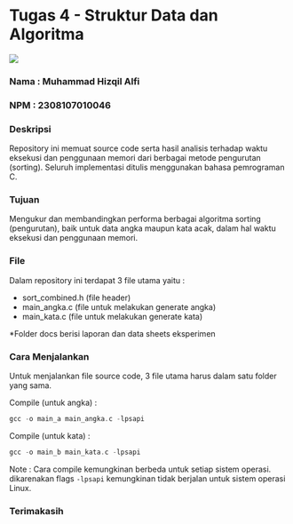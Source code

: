 # Tugas 4 - Struktur Data dan Algoritma

<div>
    <img src="https://img.shields.io/badge/-C-0373fc?logo=c&logoColor=white&style=for-the-badge">
</div>    

### Nama  : Muhammad Hizqil Alfi
### NPM   : 2308107010046

### Deskripsi

Repository ini memuat source code serta hasil analisis terhadap waktu eksekusi dan penggunaan memori dari berbagai metode pengurutan (sorting). Seluruh implementasi ditulis menggunakan bahasa pemrograman C.

### Tujuan

Mengukur dan membandingkan performa berbagai algoritma sorting (pengurutan), baik untuk data angka maupun kata acak, dalam hal waktu eksekusi dan penggunaan memori.

### File

Dalam repository ini terdapat 3 file utama yaitu : 
- sort_combined.h (file header)
- main_angka.c (file untuk melakukan generate angka)
- main_kata.c (file untuk melakukan generate kata)

*Folder docs berisi laporan dan data sheets eksperimen

### Cara Menjalankan

Untuk menjalankan file source code, 3 file utama harus dalam satu folder yang sama.

Compile (untuk angka) :
```c
gcc -o main_a main_angka.c -lpsapi
```

Compile (untuk kata) :
```c
gcc -o main_b main_kata.c -lpsapi
```

Note : Cara compile kemungkinan berbeda untuk setiap sistem operasi. dikarenakan flags ```-lpsapi``` kemungkinan tidak berjalan untuk sistem operasi Linux.

### Terimakasih

